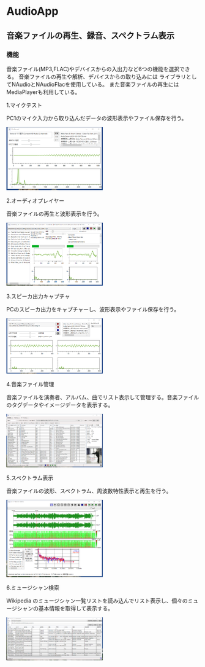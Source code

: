 # AudioApp
## 音楽ファイルの再生、録音、スペクトラム表示

### 機能

音楽ファイル(MP3,FLAC)やデバイスからの入出力など6つの機能を選択できる。
音楽ファイルの再生や解析、デバイスからの取り込みには ライブラリとしてNAudioとNAudioFlacを使用している。
また音楽ファイルの再生にはMediaPlayerも利用している。

1.マイクテスト

PC1のマイク入力から取り込んだデータの波形表示やファイル保存を行う。

<img src="Image/MicRecord.png" width="50%"> 

2.オーディオプレイヤー

音楽ファイルの再生と波形表示を行う。

<img src="Image/AudioPlay.png" width="50%"> 

3.スピーカ出力キャプチャ

PCのスピーカ出力をキャプチャーし、波形表示やファイル保存を行う。

<img src="Image/LoopbackCapture.png" width="50%"> 

4.音楽ファイル管理

音楽ファイルを演奏者、アルバム、曲でリスト表示して管理する。音楽ファイルのタグデータやイメージデータを表示する。

<img src="Image/MusicExplorer.png" width="50%"> 

5.スペクトラム表示

音楽ファイルの波形、スペクトラム、周波数特性表示と再生を行う。

<img src="Image/SpectrumAnalyzer.png" width="50%"> 

6.ミュージシャン検索

Wikipedia のミュージシャン一覧リストを読み込んでリスト表示し、個々のミュージシャンの基本情報を取得して表示する。

<img src="Image/FindPlayer.png" width="50%"> 

